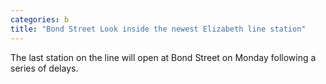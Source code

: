 ```yaml
---
categories: b
title: "Bond Street Look inside the newest Elizabeth line station"
---
```

The last station on the line will open at Bond Street on Monday following a series of delays.
